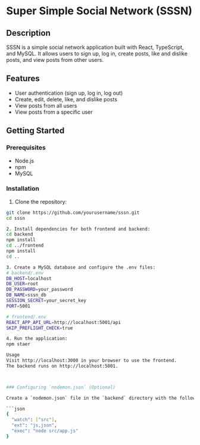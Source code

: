 # Super Simple Social Network (SSSN)

## Description

SSSN is a simple social network application built with React, TypeScript, and MySQL. It allows users to sign up, log in, create posts, like and dislike posts, and view posts from other users.

## Features

- User authentication (sign up, log in, log out)
- Create, edit, delete, like, and dislike posts
- View posts from all users
- View posts from a specific user

## Getting Started

### Prerequisites

- Node.js
- npm
- MySQL

### Installation

1. Clone the repository:

```bash
git clone https://github.com/yourusername/sssn.git
cd sssn

2. Install dependencies for both frontend and backend:
cd backend
npm install
cd ../frontend
npm install
cd ..

3. Create a MySQL database and configure the .env files:
# backend/.env
DB_HOST=localhost
DB_USER=root
DB_PASSWORD=your_password
DB_NAME=sssn_db
SESSION_SECRET=your_secret_key
PORT=5001

# frontend/.env
REACT_APP_API_URL=http://localhost:5001/api
SKIP_PREFLIGHT_CHECK=true

4. Run the application:
npm staer

Usage
Visit http://localhost:3000 in your browser to use the frontend.
The backend runs on http://localhost:5001.



### Configuring `nodemon.json` (Optional)

Create a `nodemon.json` file in the `backend` directory with the following content to automatically restart the server during development:

```json
{
  "watch": ["src"],
  "ext": "js,json",
  "exec": "node src/app.js"
}
